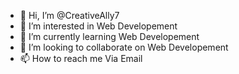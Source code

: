 - 👋 Hi, I’m @CreativeAlly7
- 👀 I’m interested in Web Developement
- 🌱 I’m currently learning Web Developement
- 💞️ I’m looking to collaborate on Web Developement
- 📫 How to reach me Via Email

<!---
CreativeAlly7/CreativeAlly7 is a ✨ special ✨ repository because its `README.md` (this file) appears on your GitHub profile.
You can click the Preview link to take a look at your changes.
--->
